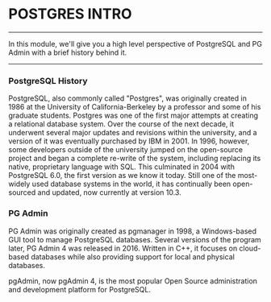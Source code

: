 # POSTGRES INTRO
---

In this module, we'll give you a high level perspective of PostgreSQL and PG Admin with a brief history behind it.

<hr />

### PostgreSQL History
PostgreSQL, also commonly called "Postgres", was originally created in 1986 at the University of California-Berkeley by a professor and some of his graduate students. Postgres was one of the first major attempts at creating a relational database system. Over the course of the next decade, it underwent several major updates and revisions within the university, and a version of it was eventually purchased by IBM in 2001. In 1996, however, some developers outside of the university jumped on the open-source project and began a complete re-write of the system, including replacing its native, proprietary language with SQL. This culminated in 2004 with PostgreSQL 6.0, the first version as we know it today. Still one of the most-widely used database systems in the world, it has continually been open-sourced and updated, now currently at version 10.3.

### PG Admin
PG Admin was originally created as pgmanager in 1998, a Windows-based GUI tool to manage PostgreSQL databases. Several versions of the program later, PG Admin 4 was released in 2016. Written in C++, it focuses on cloud-based databases while also providing support for local and physical databases.

pgAdmin, now pgAdmin 4, is the most popular Open Source administration and development platform for PostgreSQL.

